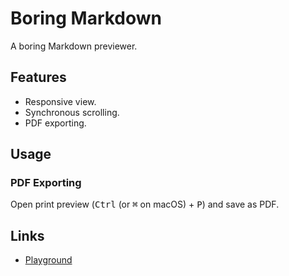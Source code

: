 # Boring Markdown

A boring Markdown previewer.

## Features

- Responsive view.
- Synchronous scrolling.
- PDF exporting.

## Usage

### PDF Exporting

Open print preview (<kbd>Ctrl</kbd> (or <kbd>⌘</kbd> on macOS) + <kbd>P</kbd>) and save as PDF.

## Links

- [Playground](//boring.wang/markdown/)